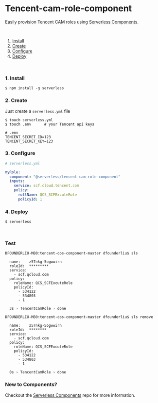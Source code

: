 # Tencent-cam-role-component

Easily provision Tencent CAM roles using [Serverless Components](https://github.com/serverless/components).

&nbsp;

1. [Install](#1-install)
2. [Create](#2-create)
3. [Configure](#3-configure)
4. [Deploy](#4-deploy)

&nbsp;


### 1. Install

```shell
$ npm install -g serverless
```

### 2. Create

Just create a `serverless.yml` file

```shell
$ touch serverless.yml
$ touch .env      # your Tencent api keys
```

```
# .env
TENCENT_SECRET_ID=123
TENCENT_SECRET_KEY=123
```

### 3. Configure

```yml
# serverless.yml

myRole:
  component: "@serverless/tencent-cam-role-component"
  inputs:
    service: scf.cloud.tencent.com
    policy:
      rollName: QCS_SCFExcuteRole
      policyId: 1
```

### 4. Deploy

```shell
$ serverless
```

&nbsp;

### Test
```text
DFOUNDERLIU-MB0:tencent-cos-component-master dfounderliu$ sls 

  name:    z57nkg-5ogwwirn
  roleId:  *********
  service: 
    - scf.qcloud.com
  policy: 
    roleName: QCS_SCFExcuteRole
    policyId: 
      - 534122
      - 534803
      - 1

  3s › TencentCamRole › done
  
DFOUNDERLIU-MB0:tencent-cos-component-master dfounderliu$ sls remove

  name:    z57nkg-5ogwwirn
  roleId:  ********
  service: 
    - scf.qcloud.com
  policy: 
    roleName: QCS_SCFExcuteRole
    policyId: 
      - 534122
      - 534803
      - 1

  0s › TencentCamRole › done

```

### New to Components?

Checkout the [Serverless Components](https://github.com/serverless/components) repo for more information.
